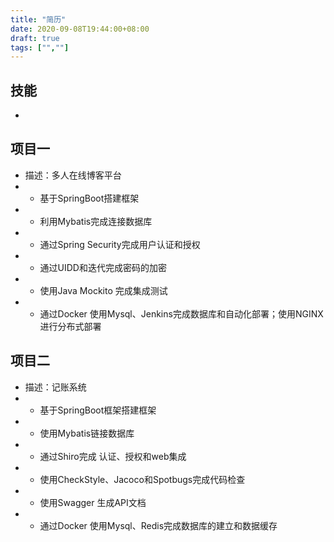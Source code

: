 ```yaml
---
title: "简历"
date: 2020-09-08T19:44:00+08:00
draft: true
tags: ["",""]
---
```

## 技能
- 
## 项目一
- 描述：多人在线博客平台
- - 基于SpringBoot搭建框架
- - 利用Mybatis完成连接数据库
- - 通过Spring Security完成用户认证和授权
- - 通过UIDD和迭代完成密码的加密
- - 使用Java Mockito 完成集成测试
- - 通过Docker 使用Mysql、Jenkins完成数据库和自动化部署；使用NGINX进行分布式部署
## 项目二
- 描述：记账系统
- - 基于SpringBoot框架搭建框架
- - 使用Mybatis链接数据库
- - 通过Shiro完成 认证、授权和web集成
- - 使用CheckStyle、Jacoco和Spotbugs完成代码检查
- - 使用Swagger 生成API文档
- - 通过Docker 使用Mysql、Redis完成数据库的建立和数据缓存